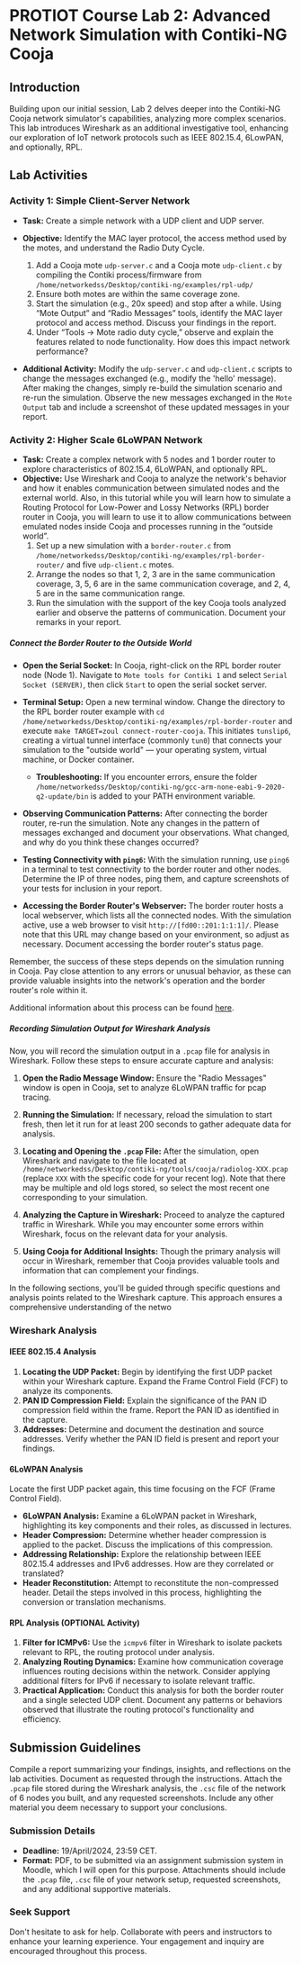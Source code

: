
# PROTIOT Course Lab 2: Advanced Network Simulation with Contiki-NG Cooja

## Introduction
Building upon our initial session, Lab 2 delves deeper into the Contiki-NG Cooja network simulator's capabilities, analyzing more complex scenarios. This lab introduces Wireshark as an additional investigative tool, enhancing our exploration of IoT network protocols such as IEEE 802.15.4, 6LowPAN, and optionally, RPL.

## Lab Activities

### Activity 1: Simple Client-Server Network
- **Task:** Create a simple network with a UDP client and UDP server.
- **Objective:** Identify the MAC layer protocol, the access method used by the motes, and understand the Radio Duty Cycle.
    1. Add a Cooja mote `udp-server.c` and a Cooja mote `udp-client.c` by compiling the Contiki process/firmware from `/home/networkedss/Desktop/contiki-ng/examples/rpl-udp/`
    2. Ensure both motes are within the same coverage zone.
    3. Start the simulation (e.g., 20x speed) and stop after a while. Using “Mote Output” and “Radio Messages” tools, identify the MAC layer protocol and access method. Discuss your findings in the report.
    4. Under “Tools -> Mote radio duty cycle,” observe and explain the features related to node functionality. How does this impact network performance?

- **Additional Activity:** Modify the `udp-server.c` and `udp-client.c` scripts to change the messages exchanged (e.g., modify the 'hello' message). After making the changes, simply re-build the simulation scenario and re-run the simulation. Observe the new messages exchanged in the `Mote Output` tab and include a screenshot of these updated messages in your report.

### Activity 2: Higher Scale 6LoWPAN Network
- **Task:** Create a complex network with 5 nodes and 1 border router to explore characteristics of 802.15.4, 6LoWPAN, and optionally RPL.
- **Objective:** Use Wireshark and Cooja to analyze the network's behavior and how it enables communication between simulated nodes and the external world. Also, in this tutorial while you will learn how to simulate a Routing Protocol for Low-Power and Lossy Networks (RPL) border router in Cooja, you will learn to use it to allow communications between emulated nodes inside Cooja and processes running in the “outside world”.
    1. Set up a new simulation with a `border-router.c` from `/home/networkedss/Desktop/contiki-ng/examples/rpl-border-router/` and five `udp-client.c` motes.
    2. Arrange the nodes so that 1, 2, 3 are in the same communication coverage, 3, 5, 6 are in the same communication coverage, and 2, 4, 5 are in the same communication range.
    3. Run the simulation with the support of the key Cooja tools analyzed earlier and observe the patterns of communication. Document your remarks in your report.
    
##### Connect the Border Router to the Outside World

- **Open the Serial Socket:** In Cooja, right-click on the RPL border router node (Node 1). Navigate to `Mote tools for Contiki 1` and select `Serial Socket (SERVER)`, then click `Start` to open the serial socket server.

- **Terminal Setup:** Open a new terminal window. Change the directory to the RPL border router example with `cd /home/networkedss/Desktop/contiki-ng/examples/rpl-border-router` and execute `make TARGET=zoul connect-router-cooja`. This initiates `tunslip6`, creating a virtual tunnel interface (commonly `tun0`) that connects your simulation to the "outside world" — your operating system, virtual machine, or Docker container.
   - **Troubleshooting:** If you encounter errors, ensure the folder `/home/networkedss/Desktop/contiki-ng/gcc-arm-none-eabi-9-2020-q2-update/bin` is added to your PATH environment variable.

- **Observing Communication Patterns:** After connecting the border router, re-run the simulation. Note any changes in the pattern of messages exchanged and document your observations. What changed, and why do you think these changes occurred?

- **Testing Connectivity with `ping6`:** With the simulation running, use `ping6` in a terminal to test connectivity to the border router and other nodes. Determine the IP of three nodes, ping them, and capture screenshots of your tests for inclusion in your report.

- **Accessing the Border Router's Webserver:** The border router hosts a local webserver, which lists all the connected nodes. With the simulation active, use a web browser to visit `http://[fd00::201:1:1:1]/`. Please note that this URL may change based on your environment, so adjust as necessary. Document accessing the border router's status page.

Remember, the success of these steps depends on the simulation running in Cooja. Pay close attention to any errors or unusual behavior, as these can provide valuable insights into the network's operation and the border router's role within it.

Additional information about this process can be found [here](https://docs.contiki-ng.org/en/develop/doc/tutorials/Cooja-simulating-a-border-router.html).

##### Recording Simulation Output for Wireshark Analysis

Now, you will record the simulation output in a `.pcap` file for analysis in Wireshark. Follow these steps to ensure accurate capture and analysis:

1. **Open the Radio Message Window:** Ensure the "Radio Messages" window is open in Cooja, set to analyze 6LoWPAN traffic for pcap tracing.

2. **Running the Simulation:** If necessary, reload the simulation to start fresh, then let it run for at least 200 seconds to gather adequate data for analysis.

3. **Locating and Opening the `.pcap` File:** After the simulation, open Wireshark and navigate to the file located at `/home/networkedss/Desktop/contiki-ng/tools/cooja/radiolog-XXX.pcap` (replace `XXX` with the specific code for your recent log). Note that there may be multiple and old logs stored, so select the most recent one corresponding to your simulation.

4. **Analyzing the Capture in Wireshark:** Proceed to analyze the captured traffic in Wireshark. While you may encounter some errors within Wireshark, focus on the relevant data for your analysis.

5. **Using Cooja for Additional Insights:** Though the primary analysis will occur in Wireshark, remember that Cooja provides valuable tools and information that can complement your findings.

In the following sections, you'll be guided through specific questions and analysis points related to the Wireshark capture. This approach ensures a comprehensive understanding of the netwo

### Wireshark Analysis

#### IEEE 802.15.4 Analysis
1. **Locating the UDP Packet:** Begin by identifying the first UDP packet within your Wireshark capture. Expand the Frame Control Field (FCF) to analyze its components.
2. **PAN ID Compression Field:** Explain the significance of the PAN ID compression field within the frame. Report the PAN ID as identified in the capture.
3. **Addresses:** Determine and document the destination and source addresses. Verify whether the PAN ID field is present and report your findings.

#### 6LoWPAN Analysis
Locate the first UDP packet again, this time focusing on the FCF (Frame Control Field).

- **6LoWPAN Analysis:** Examine a 6LoWPAN packet in Wireshark, highlighting its key components and their roles, as discussed in lectures.
- **Header Compression:** Determine whether header compression is applied to the packet. Discuss the implications of this compression.
- **Addressing Relationship:** Explore the relationship between IEEE 802.15.4 addresses and IPv6 addresses. How are they correlated or translated?
- **Header Reconstitution:** Attempt to reconstitute the non-compressed header. Detail the steps involved in this process, highlighting the conversion or translation mechanisms.

#### RPL Analysis (OPTIONAL Activity)
1. **Filter for ICMPv6:** Use the `icmpv6` filter in Wireshark to isolate packets relevant to RPL, the routing protocol under analysis.
2. **Analyzing Routing Dynamics:** Examine how communication coverage influences routing decisions within the network. Consider applying additional filters for IPv6 if necessary to isolate relevant traffic.
3. **Practical Application:** Conduct this analysis for both the border router and a single selected UDP client. Document any patterns or behaviors observed that illustrate the routing protocol's functionality and efficiency.

## Submission Guidelines

Compile a report summarizing your findings, insights, and reflections on the lab activities. Document as requested through the instructions. Attach the `.pcap` file stored during the Wireshark analysis, the `.csc` file of the network of 6 nodes you built, and any requested screenshots. Include any other material you deem necessary to support your conclusions.

### Submission Details
- **Deadline:** 19/April/2024, 23:59 CET.
- **Format:** PDF, to be submitted via an assignment submission system in Moodle, which I will open for this purpose. Attachments should include the `.pcap` file, `.csc` file of your network setup, requested screenshots, and any additional supportive materials.

### Seek Support
Don't hesitate to ask for help. Collaborate with peers and instructors to enhance your learning experience. Your engagement and inquiry are encouraged throughout this process.


